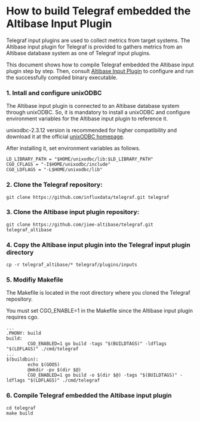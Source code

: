 # How to build Telegraf embedded the Altibase Input Plugin

Telegraf input plugins are used to collect metrics from target systems. The Altibase input plugin for Telegraf is provided to gathers metrics from an Altibase database system as one of Telegraf input plugins.

This document shows how to compile Telegraf embedded the Altibase input plugin step by step. Then, consult [Altibase Input Plugin][1] to configure and run the successfully compiled binary executable.

[1]: https://github.com/jiee-altibase/telegraf/blob/main/altibase/README.md

### 1. Intall and configure unixODBC

The Altibase input plugin is connected to an Altibase database system through unixODBC. So, it is mandatory to install a unixODBC and configure environment variables for the Altibase input plugin to reference it.

unixodbc-2.3.12 version is recommended for higher compatibility and download it at the official [unixODBC homepage](https://www.unixodbc.org).

After installing it, set environment variables as follows.

```
LD_LIBRARY_PATH = "$HOME/unixodbc/lib:$LD_LIBRARY_PATH"
CGO_CFLAGS = "-I$HOME/unixodbc/include"
CGO_LDFLAGS = "-L$HOME/unixodbc/lib"
```

### 2. Clone the Telegraf repository:

```
git clone https://github.com/influxdata/telegraf.git telegraf
```

### 3. Clone the Altibase input plugin repository:

```
git clone https://github.com/jiee-altibase/telegraf.git telegraf_altibase
```

### 4. Copy the Altibase input plugin into the Telegraf input plugin directory

```
cp -r telegraf_altibase/* telegraf/plugins/inputs
```

### 5. Modifiy Makefile

The Makefile is located in the root directory where you cloned the Telegraf repository.

You must set CGO_ENABLE=1 in the Makefile since the Altibase input plugin requires cgo.

```
...
.PHONY: build
build:
        CGO_ENABLED=1 go build -tags "$(BUILDTAGS)" -ldflags "$(LDFLAGS)" ./cmd/telegraf
...
$(buildbin):
        echo $(GOOS)
        @mkdir -pv $(dir $@)
        CGO_ENABLED=1 go build -o $(dir $@) -tags "$(BUILDTAGS)" -ldflags "$(LDFLAGS)" ./cmd/telegraf
```

### 6. Compile Telegraf embedded the Altibase input plugin
```
cd telegraf
make build
```

